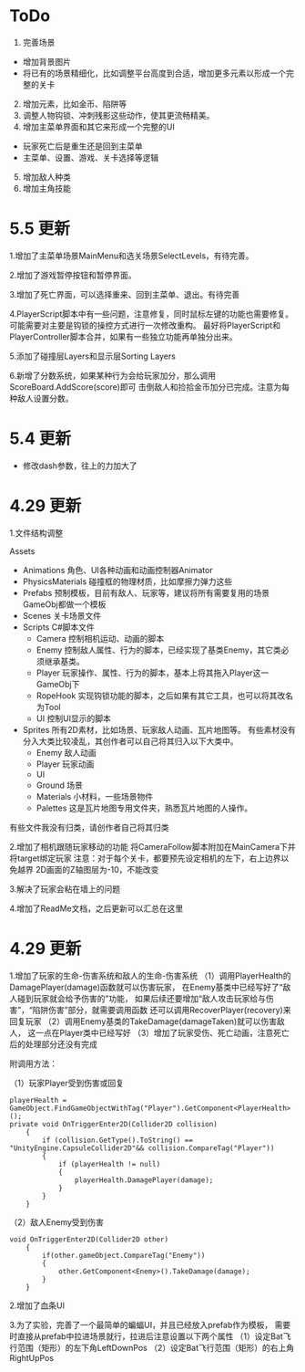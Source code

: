 # ToDo

1. 完善场景
+ 增加背景图片
+ 将已有的场景精细化，比如调整平台高度到合适，增加更多元素以形成一个完整的关卡
2. 增加元素，比如金币、陷阱等
3. 调整人物钩锁、冲刺残影这些动作，使其更流畅精美。
4. 增加主菜单界面和其它来形成一个完整的UI
+ 玩家死亡后是重生还是回到主菜单
+ 主菜单、设置、游戏、关卡选择等逻辑
5. 增加敌人种类
6. 增加主角技能

# 5.5 更新

1.增加了主菜单场景MainMenu和选关场景SelectLevels，有待完善。

2.增加了游戏暂停按钮和暂停界面。

3.增加了死亡界面，可以选择重来、回到主菜单、退出。有待完善

4.PlayerScript脚本中有一些问题，注意修复，同时鼠标左键的功能也需要修复。
可能需要对主要是钩锁的操控方式进行一次修改重构。
最好将PlayerScript和PlayerController脚本合并，如果有一些独立功能再单独分出来。

5.添加了碰撞层Layers和显示层Sorting Layers

6.新增了分数系统，如果某种行为会给玩家加分，那么调用ScoreBoard.AddScore(score)即可
击倒敌人和捡拾金币加分已完成。注意为每种敌人设置分数。

# 5.4 更新

- 修改dash参数，往上的力加大了

# 4.29 更新

1.文件结构调整

Assets
+ Animations 角色、UI各种动画和动画控制器Animator
+ PhysicsMaterials 碰撞框的物理材质，比如摩擦力弹力这些
+ Prefabs 预制模板，目前有敌人、玩家等，建议将所有需要复用的场景GameObj都做一个模板
+ Scenes 关卡场景文件
+ Scripts C#脚本文件
	+ Camera 控制相机运动、动画的脚本
	+ Enemy 控制敌人属性、行为的脚本，已经实现了基类Enemy，其它类必须继承基类。
	+ Player 玩家操作、属性、行为的脚本，基本上将其拖入Player这一GameObj下
	+ RopeHook 实现钩锁功能的脚本，之后如果有其它工具，也可以将其改名为Tool
	+ UI 控制UI显示的脚本
+ Sprites 所有2D素材，比如场景、玩家敌人动画、瓦片地图等。
有些素材没有分入大类比较凌乱，其创作者可以自己将其归入以下大类中。
	+ Enemy 敌人动画
	+ Player 玩家动画
	+ UI 
	+ Ground 场景
	+ Materials 小材料，一些场景物件
	+ Palettes 这是瓦片地图专用文件夹，熟悉瓦片地图的人操作。

有些文件我没有归类，请创作者自己将其归类

2.增加了相机跟随玩家移动的功能
将CameraFollow脚本附加在MainCamera下并将target绑定玩家
注意：对于每个关卡，都要预先设定相机的左下，右上边界以免越界
2D画面的Z轴图层为-10，不能改变

3.解决了玩家会粘在墙上的问题

4.增加了ReadMe文档，之后更新可以汇总在这里

# 4.29 更新

1.增加了玩家的生命-伤害系统和敌人的生命-伤害系统
（1）调用PlayerHealth的DamagePlayer(damage)函数就可以伤害玩家，
在Enemy基类中已经写好了“敌人碰到玩家就会给予伤害的”功能，
如果后续还要增加“敌人攻击玩家给与伤害”，“陷阱伤害”部分，就需要调用函数
还可以调用RecoverPlayer(recovery)来回复玩家
（2）调用Enemy基类的TakeDamage(damageTaken)就可以伤害敌人，
这一点在Player类中已经写好
（3）增加了玩家受伤、死亡动画，注意死亡后的处理部分还没有完成

附调用方法：

（1）玩家Player受到伤害或回复
```
playerHealth = GameObject.FindGameObjectWithTag("Player").GetComponent<PlayerHealth>();
private void OnTriggerEnter2D(Collider2D collision)
    {
        if (collision.GetType().ToString() == "UnityEngine.CapsuleCollider2D"&& collision.CompareTag("Player"))
        {
            if (playerHealth != null)
            {
                playerHealth.DamagePlayer(damage);
            }
        }
    }
```
（2）敌人Enemy受到伤害
```
void OnTriggerEnter2D(Collider2D other)
    {
        if(other.gameObject.CompareTag("Enemy"))
        {
            other.GetComponent<Enemy>().TakeDamage(damage);
        }
    }
```
2.增加了血条UI

3.为了实验，完善了一个最简单的蝙蝠UI，并且已经放入prefab作为模板，
需要时直接从prefab中拉进场景就行，拉进后注意设置以下两个属性
（1）设定Bat飞行范围（矩形）的左下角LeftDownPos
（2）设定Bat飞行范围（矩形）的右上角RightUpPos


